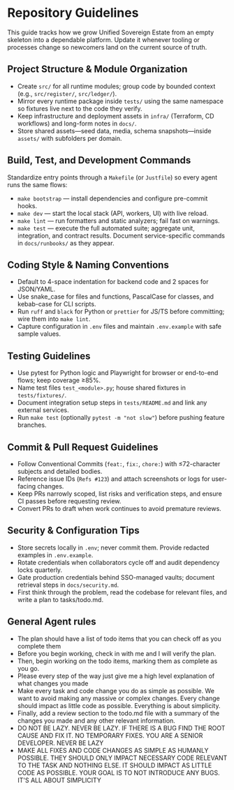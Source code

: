 # Repository Guidelines

This guide tracks how we grow Unified Sovereign Estate from an empty skeleton into a dependable platform. Update it whenever tooling or processes change so newcomers land on the current source of truth.

## Project Structure & Module Organization
- Create `src/` for all runtime modules; group code by bounded context (e.g., `src/register/`, `src/ledger/`).
- Mirror every runtime package inside `tests/` using the same namespace so fixtures live next to the code they verify.
- Keep infrastructure and deployment assets in `infra/` (Terraform, CD workflows) and long-form notes in `docs/`.
- Store shared assets—seed data, media, schema snapshots—inside `assets/` with subfolders per domain.

## Build, Test, and Development Commands
Standardize entry points through a `Makefile` (or `Justfile`) so every agent runs the same flows:
- `make bootstrap` — install dependencies and configure pre-commit hooks.
- `make dev` — start the local stack (API, workers, UI) with live reload.
- `make lint` — run formatters and static analyzers; fail fast on warnings.
- `make test` — execute the full automated suite; aggregate unit, integration, and contract results.
Document service-specific commands in `docs/runbooks/` as they appear.

## Coding Style & Naming Conventions
- Default to 4-space indentation for backend code and 2 spaces for JSON/YAML.
- Use snake_case for files and functions, PascalCase for classes, and kebab-case for CLI scripts.
- Run `ruff` and `black` for Python or `prettier` for JS/TS before committing; wire them into `make lint`.
- Capture configuration in `.env` files and maintain `.env.example` with safe sample values.

## Testing Guidelines
- Use pytest for Python logic and Playwright for browser or end-to-end flows; keep coverage ≥85%.
- Name test files `test_<module>.py`; house shared fixtures in `tests/fixtures/`.
- Document integration setup steps in `tests/README.md` and link any external services.
- Run `make test` (optionally `pytest -m "not slow"`) before pushing feature branches.

## Commit & Pull Request Guidelines
- Follow Conventional Commits (`feat:`, `fix:`, `chore:`) with ≤72-character subjects and detailed bodies.
- Reference issue IDs (`Refs #123`) and attach screenshots or logs for user-facing changes.
- Keep PRs narrowly scoped, list risks and verification steps, and ensure CI passes before requesting review.
- Convert PRs to draft when work continues to avoid premature reviews.

## Security & Configuration Tips
- Store secrets locally in `.env`; never commit them. Provide redacted examples in `.env.example`.
- Rotate credentials when collaborators cycle off and audit dependency locks quarterly.
- Gate production credentials behind SSO-managed vaults; document retrieval steps in `docs/security.md`.
- First think through the problem, read the codebase for relevant files, and write a plan to tasks/todo.md.
## General Agent rules
- The plan should have a list of todo items that you can check off as you complete them
- Before you begin working, check in with me and I will verify the plan.
- Then, begin working on the todo items, marking them as complete as you go.
- Please every step of the way just give me a high level explanation of what changes you made
- Make every task and code change you do as simple as possible. We want to avoid making any massive or complex changes. Every change should impact as little code as possible. Everything is about simplicity.
- Finally, add a review section to the todo.md file with a summary of the changes you made and any other relevant information.
- DO NOT BE LAZY. NEVER BE LAZY. IF THERE IS A BUG FIND THE ROOT CAUSE AND FIX IT. NO TEMPORARY FIXES. YOU ARE A SENIOR DEVELOPER. NEVER BE LAZY
- MAKE ALL FIXES AND CODE CHANGES AS SIMPLE AS HUMANLY POSSIBLE. THEY SHOULD ONLY IMPACT NECESSARY CODE RELEVANT TO THE TASK AND NOTHING ELSE. IT SHOULD IMPACT AS LITTLE CODE AS POSSIBLE. YOUR GOAL IS TO NOT INTRODUCE ANY BUGS. IT'S ALL ABOUT SIMPLICITY